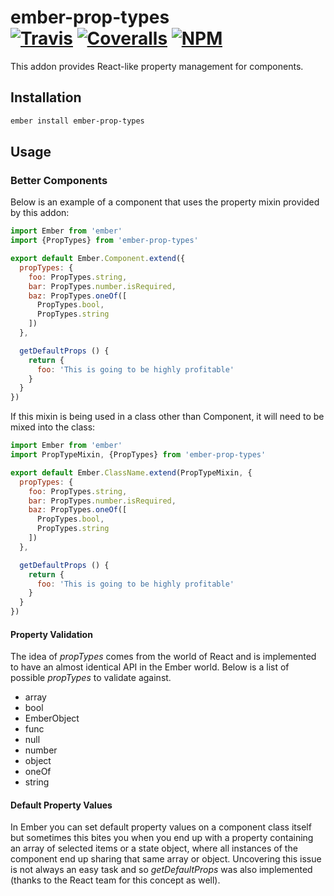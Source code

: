 
[ci-img]: https://img.shields.io/travis/ciena-blueplanet/ember-prop-types.svg "Travis CI Build Status"
[ci-url]: https://travis-ci.org/ciena-blueplanet/ember-prop-types
[cov-img]: https://img.shields.io/coveralls/ciena-blueplanet/ember-prop-types.svg "Coveralls Code Coverage"
[cov-url]: https://coveralls.io/github/ciena-blueplanet/ember-prop-types
[npm-img]: https://img.shields.io/npm/v/ember-prop-types.svg "NPM Version"
[npm-url]: https://www.npmjs.com/package/ember-prop-types

# ember-prop-types <br /> [![Travis][ci-img]][ci-url] [![Coveralls][cov-img]][cov-url] [![NPM][npm-img]][npm-url]

This addon provides React-like property management for components.

## Installation

```bash
ember install ember-prop-types
```

## Usage

### Better Components

Below is an example of a component that uses the property mixin provided by this addon:

```js
import Ember from 'ember'
import {PropTypes} from 'ember-prop-types'

export default Ember.Component.extend({
  propTypes: {
    foo: PropTypes.string,
    bar: PropTypes.number.isRequired,
    baz: PropTypes.oneOf([
      PropTypes.bool,
      PropTypes.string
    ])
  },

  getDefaultProps () {
    return {
      foo: 'This is going to be highly profitable'
    }
  }
})
```

If this mixin is being used in a class other than Component, it will need to be mixed into the class:

```js
import Ember from 'ember'
import PropTypeMixin, {PropTypes} from 'ember-prop-types'

export default Ember.ClassName.extend(PropTypeMixin, {
  propTypes: {
    foo: PropTypes.string,
    bar: PropTypes.number.isRequired,
    baz: PropTypes.oneOf([
      PropTypes.bool,
      PropTypes.string
    ])
  },

  getDefaultProps () {
    return {
      foo: 'This is going to be highly profitable'
    }
  }
})
```


#### Property Validation

The idea of *propTypes* comes from the world of React and is implemented to have an almost identical API in the Ember world. Below is a list of possible *propTypes* to validate against.

* array
* bool
* EmberObject
* func
* null
* number
* object
* oneOf
* string

#### Default Property Values

In Ember you can set default property values on a component class itself but sometimes this bites you when you end up with a property containing an array of selected items or a state object, where all instances of the component end up sharing that same array or object. Uncovering this issue is not always an easy task and so *getDefaultProps* was also implemented (thanks to the React team for this concept as well).
